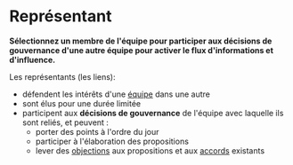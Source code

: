 # Représentant

<summary>
<strong>Sélectionnez un membre de l'équipe pour participer aux décisions de gouvernance d'une autre équipe pour activer le flux d'informations et d'influence.</strong>
</summary>

Les représentants (les liens):

- défendent les intérêts d'une [équipe](glossary:team) dans une autre
- sont élus pour une durée limitée
- participent aux **décisions de gouvernance** de l'équipe avec laquelle ils sont reliés, et peuvent : 
    - porter des points à l'ordre du jour
    - participer à l'élaboration des propositions
    - lever des [objections](glossary:objection) aux propositions et aux [accords](glossary:agreement) existants